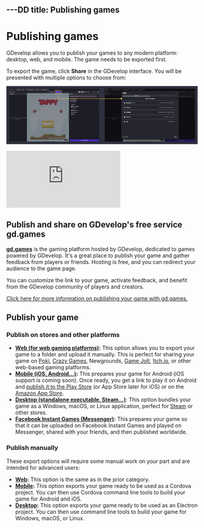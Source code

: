 ---DD
title: Publishing games
---
# Publishing games

GDevelop allows you to publish your games to any modern platform: desktop, web, and mobile. The game needs to be exported first.

To export the game, click **Share** in the GDevelop interface. You will be presented with multiple options to choose from:

![Share game](Export.png)

<div class="video-container">
  <iframe src="https://www.youtube.com/embed/p97ah8i-aY4" frameborder="0" allowfullscreen></iframe>
</div>

## Publish and share on GDevelop's free service gd.games

**[gd.games](https://gd.games)** is the gaming platform hosted by GDevelop, dedicated to games powered by GDevelop.
It's a great place to publish your game and gather feedback from players or friends. Hosting is free, and you can redirect your audience to the game page.

You can customize the link to your game, activate feedback, and benefit from the GDevelop community of players and creators.

[Click here for more information on publishing your game with gd.games.](/gdevelop5/publishing/web)

## Publish your game

### Publish on stores and other platforms

  * **[Web (for web gaming platforms)](/gdevelop5/publishing/html5_game_in_a_local_folder):** This option allows you to export your game to a folder and upload it manually. This is perfect for sharing your game on [Poki](./poki), [Crazy Games](./crazy-games), Newgrounds, [Game Jolt](/gdevelop5/publishing/publishing-to-gamejolt-store), [Itch.io](/gdevelop5/publishing/publishing-to-itch-io), or other web-based gaming platforms.
  * **[Mobile (iOS, Android...)](/gdevelop5/publishing/android_and_ios):** This prepares your game for Android (iOS support is coming soon). Once ready, you get a link to play it on Android and [publish it to the Play Store](/gdevelop5/publishing/android_and_ios/play-store) (or App Store later for iOS) or on the [Amazon App Store](/gdevelop5/publishing/publishing-to-amazon-app-store).
  * **[Desktop (standalone executable, Steam...)](/gdevelop5/publishing/windows-macos-linux)**: This option bundles your game as a Windows, macOS, or Linux application, perfect for [Steam](/gdevelop5/publishing/publish-to-steam) or other stores.
 * **[Facebook Instant Games (Messenger)](/gdevelop5/publishing/publishing-to-facebook-instant-games):** This prepares your game so that it can be uploaded on Facebook Instant Games and played on Messenger, shared with your friends, and then published worldwide.

### Publish manually

These export options will require some manual work on your part and are intended for advanced users:

 * **[Web](/gdevelop5/publishing/html5_game_in_a_local_folder):** This option is the same as in the prior category.
 * **[Mobile](/gdevelop5/publishing/android_and_ios_with_cordova):** This option exports your game ready to be used as a Cordova project. You can then use Cordova command line tools to build your game for Android and iOS.
 * **[Desktop](/gdevelop5/publishing/windows-macos-linux-with-electron):** This option exports your game ready to be used as an Electron project. You can then use command line tools to build your game for Windows, macOS, or Linux.
